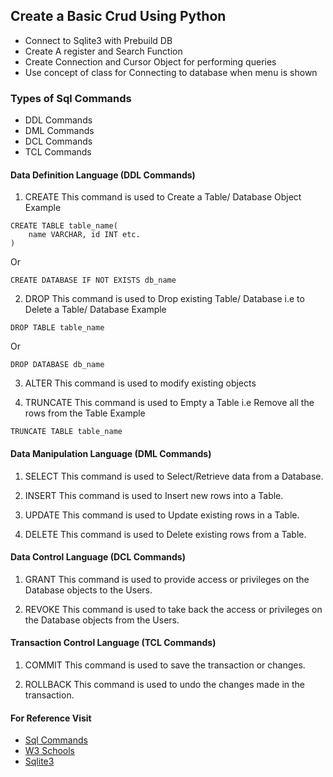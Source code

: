 ## Create a Basic Crud Using Python

- Connect to Sqlite3 with Prebuild DB
- Create A register and Search Function
- Create Connection and Cursor Object for performing queries
- Use concept of class for Connecting to database when menu is shown

### Types of Sql Commands
- DDL Commands
- DML Commands
- DCL Commands
- TCL Commands

#### Data Definition Language (DDL Commands)

1. CREATE
This command is used to Create a Table/ Database Object
Example
```
CREATE TABLE table_name(
    name VARCHAR, id INT etc.
)
```
Or
```
CREATE DATABASE IF NOT EXISTS db_name
```

2. DROP
This command is used to Drop existing Table/ Database i.e to Delete a Table/ Database
Example
```
DROP TABLE table_name
```
Or
```
DROP DATABASE db_name
```


3. ALTER
This command is used to modify existing objects


4. TRUNCATE
This command is used to Empty a Table i.e Remove all the rows from the Table
Example
```
TRUNCATE TABLE table_name
```


#### Data Manipulation Language (DML Commands)

1. SELECT
This command is used to Select/Retrieve data from a Database.

2. INSERT
This command is used to Insert new rows into a Table.

3. UPDATE
This command is used to Update existing rows in a Table.

4. DELETE
This command is used to Delete existing rows from a Table.

#### Data Control Language (DCL Commands)

1. GRANT
This command is used to provide access or privileges on the Database objects to the Users.

2. REVOKE
This command is used to take back the access or privileges on the Database objects from the Users.


#### Transaction Control Language (TCL Commands)    

1. COMMIT
This command is used to save the transaction or changes.

2. ROLLBACK
This command is used to undo the changes made in the transaction.


#### For Reference Visit
- [Sql Commands](https://www.sqltutorial.org/sql-cheat-sheet/)
- [W3 Schools](https://www.w3schools.com/sql/default.asp)
- [Sqlite3](https://www.sqlite.org/index.html)
